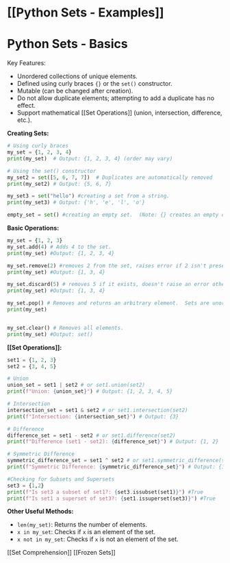 # [[Python Sets - Examples]]
# Python Sets - Basics

Key Features:

* Unordered collections of unique elements.
* Defined using curly braces `{}` or the `set()` constructor.
* Mutable (can be changed after creation).
* Do not allow duplicate elements; attempting to add a duplicate has no effect.
* Support mathematical [[Set Operations]] (union, intersection, difference, etc.).


**Creating Sets:**

```python
# Using curly braces
my_set = {1, 2, 3, 4} 
print(my_set)  # Output: {1, 2, 3, 4} (order may vary)

# Using the set() constructor
my_set2 = set([5, 6, 7, 7])  # Duplicates are automatically removed
print(my_set2) # Output: {5, 6, 7}

my_set3 = set("hello") #creating a set from a string.
print(my_set3) # Output: {'h', 'e', 'l', 'o'}

empty_set = set() #creating an empty set.  (Note: {} creates an empty dictionary!)
```

**Basic Operations:**

```python
my_set = {1, 2, 3}
my_set.add(4) # Adds 4 to the set.
print(my_set) #Output: {1, 2, 3, 4}

my_set.remove(2) #removes 2 from the set, raises error if 2 isn't present.
print(my_set) #Output: {1, 3, 4}

my_set.discard(5) # removes 5 if it exists, doesn't raise an error otherwise.
print(my_set) #Output: {1, 3, 4}

my_set.pop() # Removes and returns an arbitrary element.  Sets are unordered, so the output is unpredictable
print(my_set)


my_set.clear() # Removes all elements.
print(my_set) #Output: set()

```

**[[Set Operations]]:**

```python
set1 = {1, 2, 3}
set2 = {3, 4, 5}

# Union
union_set = set1 | set2 # or set1.union(set2)
print(f"Union: {union_set}") # Output: {1, 2, 3, 4, 5}

# Intersection
intersection_set = set1 & set2 # or set1.intersection(set2)
print(f"Intersection: {intersection_set}") # Output: {3}

# Difference
difference_set = set1 - set2 # or set1.difference(set2)
print(f"Difference (set1 - set2): {difference_set}") # Output: {1, 2}

# Symmetric Difference
symmetric_difference_set = set1 ^ set2 # or set1.symmetric_difference(set2)
print(f"Symmetric Difference: {symmetric_difference_set}") # Output: {1, 2, 4, 5}

#Checking for Subsets and Supersets
set3 = {1,2}
print(f"Is set3 a subset of set1?: {set3.issubset(set1)}") #True
print(f"Is set1 a superset of set3?: {set1.issuperset(set3)}") #True

```

**Other Useful Methods:**

* `len(my_set)`: Returns the number of elements.
* `x in my_set`: Checks if `x` is an element of the set.
* `x not in my_set`: Checks if `x` is not an element of the set.

[[Set Comprehension]]
[[Frozen Sets]]
